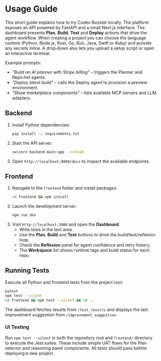 # Usage Guide

This short guide explains how to try Codex Booster locally. The platform exposes
an API powered by FastAPI and a small Next.js interface. The dashboard
presents **Plan**, **Build**, **Test** and **Deploy** actions that drive the
agent workflow. When creating a project you can choose the language runtime
(Python, Node.js, Rust, Go, Bun, Java, Swift or Ruby) and provide any secrets
inline. A drop‑down also lets you upload a setup script or open an interactive
terminal.

Example prompts:

- *"Build an AI planner with Stripe billing"* – triggers the Planner and Repo‑Init agents.
- *"Deploy latest build"* – calls the Deploy agent to provision a preview environment.
- *"Show marketplace components"* – lists available MCP servers and LLM adapters.


## Backend

1. Install Python dependencies:
   ```bash
   pip install -r requirements.txt
   ```
2. Start the API server:
   ```bash
   uvicorn backend.main:app --reload
   ```
3. Open `http://localhost:8000/docs` to inspect the available endpoints.

## Frontend

1. Navigate to the `frontend` folder and install packages:
   ```bash
   cd frontend && npm install
   ```
2. Launch the development server:
   ```bash
   npm run dev
   ```
3. Visit `http://localhost:3000` and open the **Dashboard**.
   - Write tests in the text area.
   - Use the **Plan**, **Build** and **Test** buttons to drive the
     build/test/reflexion loop.
   - Check the **Reflexion** panel for agent confidence and retry history.
   - The **Workspace** list shows runtime tags and build status for each repo.

## Running Tests

Execute all Python and frontend tests from the project root:

```bash
pytest
npm test --silent
cd frontend && npm test --silent && cd ..
```

The dashboard fetches results from `/test_results` and displays the last
improvement suggestion from `/improvement_suggestion`.

### UI Testing

Run `npm test --silent` in both the repository root and `frontend/` directory to
execute the Jest suites.  These include simple UAT flows for the Plan selector
and reasoning panel components.  All tests should pass before deploying a new
project.
